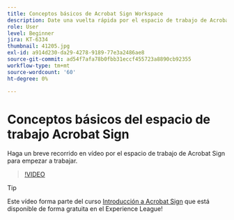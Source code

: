 ```yaml
---
title: Conceptos básicos de Acrobat Sign Workspace
description: Date una vuelta rápida por el espacio de trabajo de Acrobat Sign para empezar a trabajar
role: User
level: Beginner
jira: KT-6334
thumbnail: 41205.jpg
exl-id: a914d230-da29-4278-9189-77e3a2486ae8
source-git-commit: ad54f7afa78b0fbb31eccf455723a8890cb92355
workflow-type: tm+mt
source-wordcount: '60'
ht-degree: 0%

---
```


# Conceptos básicos del espacio de trabajo Acrobat Sign

Haga un breve recorrido en vídeo por el espacio de trabajo de Acrobat Sign para empezar a trabajar.

>[!VIDEO](https://video.tv.adobe.com/v/41205?quality=12&learn=on&hidetitle=true)

>[!TIP]
>
>Este vídeo forma parte del curso [Introducción a Acrobat Sign](https://experienceleague.adobe.com/?recommended=Sign-U-1-2020.1) que está disponible de forma gratuita en el Experience League!

